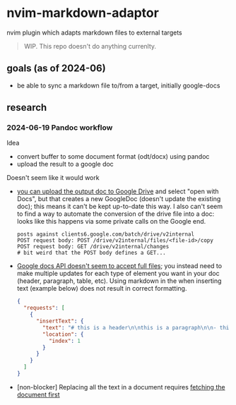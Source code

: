 # nvim-markdown-adaptor
nvim plugin which adapts markdown files to external targets

> WIP. This repo doesn't do anything currenlty.

## goals (as of 2024-06)

 - be able to sync a markdown file to/from a target, initially google-docs

## research

### 2024-06-19 Pandoc workflow

Idea
- convert buffer to some document format (odt/docx) using pandoc
- upload the result to a google doc

Doesn't seem like it would work
 - [you can upload the output doc to Google Drive](https://stackoverflow.com/questions/60387029/google-docs-api-delete-all-content) and select "open with Docs", but that creates a new GoogleDoc (doesn't update the existing doc); this means it can't be kept up-to-date this way. I also can't seem to find a way to automate the conversion of the drive file into a doc: looks like this happens via some private calls on the Google end.
    ```
    posts against clients6.google.com/batch/drive/v2internal
    POST request body: POST /drive/v2internal/files/<file-id>/copy
    POST request body: GET /drive/v2internal/changes
    # bit weird that the POST body defines a GET...
    ```
 - [Google docs API doesn't seem to accept full files](https://developers.google.com/docs/api/reference/rest/v1/documents/request#Request); you instead need to make multiple updates for each type of element you want in your doc (header, paragraph, table, etc). Using markdown in the when inserting text (example below) does not result in correct formatting.
    ```json
    {
      "requests": [
        {
          "insertText": {
            "text": "# this is a header\n\nthis is a paragraph\n\n- this is\n- a bullet list\n\n",
            "location": {
              "index": 1
            }
          }
        }
      ]
    }
    ```
- [non-blocker] Replacing all the text in a document requires [fetching the document first](https://stackoverflow.com/questions/60387029/google-docs-api-delete-all-content)
